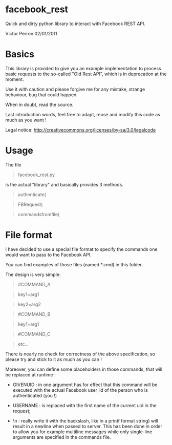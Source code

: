 facebook_rest
=============

Quick and dirty python library to interact with Facebook REST API.

Victor Perron 02/01/2011

# Basics

This library is provided to give you an example implementation to process basic
requests to the so-called "Old Rest API", which is in deprecation at the 
moment.

Use it with caution and please forgive me for any mistake, strange behaviour,
bug that could happen.

When in doubt, read the source.

Last introduction words, feel free to adapt, reuse and modify this code as much
as you want !

Legal notice:
http://creativecommons.org/licenses/by-sa/3.0/legalcode


# Usage

The file

> facebook_rest.py 

is the actual "library" and basically provides 3 methods.

> authenticate(

> FBRequest(

> commandsfromfile(


# File format

I have decided to use a special file format to specify the commands one 
would want to pass to the Facebook API.

You can find examples of those files (named \*.cmd) in this folder.

The design is very simple:

> \#COMMAND_A

> key1=arg1

> key2=arg2

> \#COMMAND_B

> key1=arg1

> \#COMMAND_C

> etc...

There is nearly no check for correctness of the above specification, so please
try and stick to it as much as you can !

Moreover, you can define some placeholders in those commands, that will be 
replaced at runtime :

* GIVENUID : in one argument has for effect that this command will be executed 
    with the actual Facebook user\_id of the person who is authenticated (you !)

* USERNAME : is replaced with the first name of the current uid in the request;

* \n : really write it with the backslash, like in a printf format string) will 
    result in a newline when passed to server.
    This has been done in order to allow you for example multiline messages
    while only single-line arguments are specified in the commands file.
